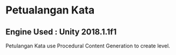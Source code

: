 # Petualangan Kata
## Engine Used : Unity 2018.1.1f1
Petulangan Kata use Procedural Content Generation to create level.
